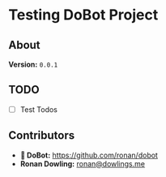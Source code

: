 # Testing DoBot Project

## About

**Version:** `0.0.1`

## TODO

- [ ] Test Todos

## Contributors

- **🤖 DoBot:** <https://github.com/ronan/dobot>
- **Ronan Dowling:** <ronan@dowlings.me>
